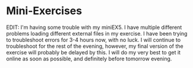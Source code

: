 # Mini-Exercises

EDIT: I'm having some trouble with my miniEX5. I have multiple different problems loading different external files in my exercise. I have been trying to troubleshoot errors for 3-4 hours now, with no luck. I will continue to troubleshoot for the rest of the evening, however, my final version of the exercise will probably be delayed by this. I will do my very best to get it online as soon as possible, and definitely before tomorrow evening.  
